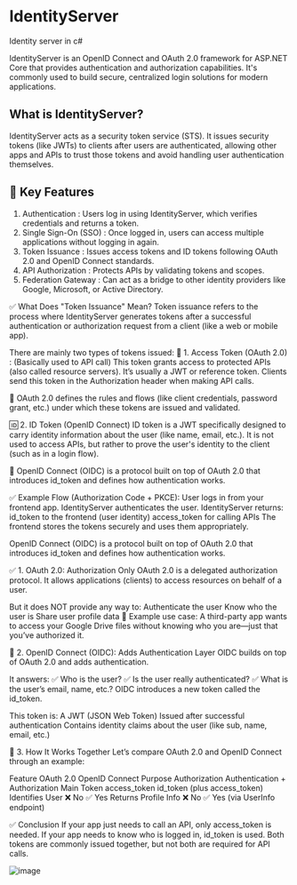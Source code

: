 # IdentityServer
Identity server in c#
<p>IdentityServer is an OpenID Connect and OAuth 2.0 framework for ASP.NET Core that provides authentication and authorization capabilities. It's commonly used to build secure, centralized login solutions for modern applications.</p>

<h2>What is IdentityServer?</h2>
<p>IdentityServer acts as a security token service (STS). It issues security tokens (like JWTs) to clients after users are authenticated, allowing other apps and APIs to trust those tokens and avoid handling user authentication themselves.</p>

<h2>🧰 Key Features</h2>
<ol>
  <li>
    Authentication : Users log in using IdentityServer, which verifies credentials and returns a token.
  </li>
  <li>
    Single Sign-On (SSO) : Once logged in, users can access multiple applications without logging in again.
  </li>
  <li>
    Token Issuance : Issues access tokens and ID tokens following OAuth 2.0 and OpenID Connect standards.
  </li>
  <li>
    API Authorization : Protects APIs by validating tokens and scopes.
  </li>
  <li>
    Federation Gateway : Can act as a bridge to other identity providers like Google, Microsoft, or Active Directory.
  </li>
</ol>

✅ What Does "Token Issuance" Mean?
Token issuance refers to the process where IdentityServer generates tokens after a successful authentication or authorization request from a client (like a web or mobile app).

There are mainly two types of tokens issued:
🔑 1. Access Token (OAuth 2.0) : (Basically used to API call)
This token grants access to protected APIs (also called resource servers).
It’s usually a JWT or reference token.
Clients send this token in the Authorization header when making API calls.

🧠 OAuth 2.0 defines the rules and flows (like client credentials, password grant, etc.) under which these tokens are issued and validated.

🆔 2. ID Token (OpenID Connect)
ID token is a JWT specifically designed to carry identity information about the user (like name, email, etc.).
It is not used to access APIs, but rather to prove the user's identity to the client (such as in a login flow).

🧠 OpenID Connect (OIDC) is a protocol built on top of OAuth 2.0 that introduces id_token and defines how authentication works.

✅ Example Flow (Authorization Code + PKCE):
User logs in from your frontend app.
IdentityServer authenticates the user.
IdentityServer returns:
id_token to the frontend (user identity)
access_token for calling APIs
The frontend stores the tokens securely and uses them appropriately.

OpenID Connect (OIDC) is a protocol built on top of OAuth 2.0 that introduces id_token and defines how authentication works.

✅ 1. OAuth 2.0: Authorization Only
OAuth 2.0 is a delegated authorization protocol. It allows applications (clients) to access resources on behalf of a user.

But it does NOT provide any way to:
Authenticate the user
Know who the user is
Share user profile data
🧠 Example use case:
A third-party app wants to access your Google Drive files without knowing who you are—just that you’ve authorized it.

🧾 2. OpenID Connect (OIDC): Adds Authentication Layer
OIDC builds on top of OAuth 2.0 and adds authentication.

It answers:
✅ Who is the user?
✅ Is the user really authenticated?
✅ What is the user’s email, name, etc.?
OIDC introduces a new token called the id_token.

This token is:
A JWT (JSON Web Token)
Issued after successful authentication
Contains identity claims about the user (like sub, name, email, etc.)

🔐 3. How It Works Together
Let’s compare OAuth 2.0 and OpenID Connect through an example:

Feature	OAuth 2.0	OpenID Connect
Purpose	Authorization	Authentication + Authorization
Main Token	access_token	id_token (plus access_token)
Identifies User	❌ No	✅ Yes
Returns Profile Info	❌ No	✅ Yes (via UserInfo endpoint)

✅ Conclusion
If your app just needs to call an API, only access_token is needed.
If your app needs to know who is logged in, id_token is used.
Both tokens are commonly issued together, but not both are required for API calls.

![image](https://github.com/user-attachments/assets/8ebcc38d-e0ec-4a86-861d-8e668020ba0d)

